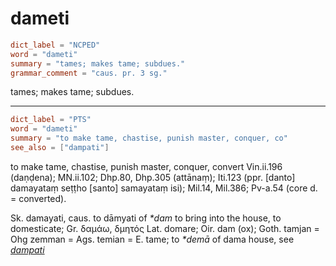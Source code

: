 # dameti

``` toml
dict_label = "NCPED"
word = "dameti"
summary = "tames; makes tame; subdues."
grammar_comment = "caus. pr. 3 sg."
```

tames; makes tame; subdues.

--------------------

``` toml
dict_label = "PTS"
word = "dameti"
summary = "to make tame, chastise, punish master, conquer, co"
see_also = ["dampati"]
```

to make tame, chastise, punish master, conquer, convert Vin.ii.196 (daṇḍena); MN.ii.102; Dhp.80, Dhp.305 (attānaṃ); Iti.123 (ppr. [danto] damayataṃ seṭṭho [santo] samayataṃ isi); Mil.14, Mil.386; Pv\-a.54 (core d. = converted).

Sk. damayati, caus. to dāmyati of *\*dam* to bring into the house, to domesticate; Gr. δαμάω, δμητός Lat. domare; Oir. dam (ox); Goth. tamjan = Ohg zemman = Ags. temian = E. tame; to *\*demā* of dama house, see *[dampati](dampati.md)*

